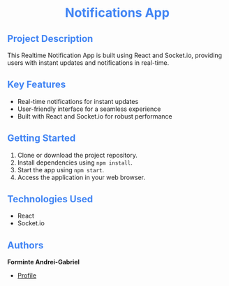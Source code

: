<h1 align="center" style="color: #4285F4"> Notifications App </h1>

## <span style="color: #4285F4"> Project Description

This Realtime Notification App is built using React and Socket.io, providing users with instant updates and notifications in real-time.

## <span style="color: #4285F4"> Key Features

- Real-time notifications for instant updates
- User-friendly interface for a seamless experience
- Built with React and Socket.io for robust performance

## <span style="color: #4285F4"> Getting Started

1. Clone or download the project repository.
2. Install dependencies using `npm install`.
3. Start the app using `npm start`.
4. Access the application in your web browser.


## <span style="color: #4285F4"> Technologies Used

- React
- Socket.io

## <span style="color: #4285F4"> Authors

**Forminte Andrei-Gabriel**

- [Profile](https://github.com/andrey100f)
